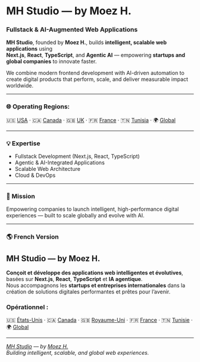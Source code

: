 # MH Studio — by Moez H.
### Fullstack & AI-Augmented Web Applications

**MH Studio**, founded by **Moez H.**, builds **intelligent, scalable web applications** using  
**Next.js**, **React**, **TypeScript**, and **Agentic AI** — empowering **startups and global companies** to innovate faster.

We combine modern frontend development with AI-driven automation to create digital products that perform, scale, and deliver measurable impact worldwide.

---

### 🌐 Operating Regions: 
🇺🇸 [USA](https://us.moezh.com/en) · 🇨🇦 [Canada](https://ca.moezh.com/en) · 🇬🇧 [UK](https://uk.moezh.com/en) · 🇫🇷 [France](https://fr.moezh.com/en) · 🇹🇳 [Tunisia](https://tn.moezh.com/en)  · 🌍 [Global](https://moezh.com/en)

---

### 💡 Expertise  
- Fullstack Development (Next.js, React, TypeScript)  
- Agentic & AI-Integrated Applications  
- Scalable Web Architecture  
- Cloud & DevOps

---

### 🧭 Mission  
Empowering companies to launch intelligent, high-performance digital experiences — built to scale globally and evolve with AI.

---

### 🌎 French Version

## MH Studio — by Moez H.
**Conçoit et développe des applications web intelligentes et évolutives**, basées sur **Next.js**, **React**, **TypeScript** et **IA agentique**.  
Nous accompagnons les **startups et entreprises internationales** dans la création de solutions digitales performantes et prêtes pour l’avenir.

### Opérationnel :
🇺🇸 [États-Unis](https://us.moezh.com/fr) · 🇨🇦 [Canada](https://ca.moezh.com/fr) · 🇬🇧 [Royaume-Uni](https://uk.moezh.com/fr) · 🇫🇷 [France](https://fr.moezh.com/fr) · 🇹🇳 [Tunisie](https://tn.moezh.com/fr) · 🌍 [Global](https://moezh.com/en)  

---

*[MH Studio](https://github.com/mh-studio-global) — by [Moez H.](https://github.com/moezh)*  
*Building intelligent, scalable, and global web experiences.*
